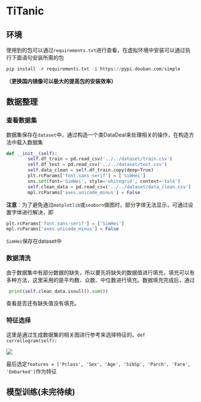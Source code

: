 # TiTanic

##  环境

使用到的包可以通过`requirements.txt`进行查看，在虚拟环境中安装可以通过执行下面语句安装所需的包

```python
pip install -r requirements.txt -i https://pypi.douban.com/simple
```

**（更换国内镜像可以极大的提高包的安装效率）**

## 数据整理

### 查看数据集

数据集保存在`dataset`中，通过构造一个类DataDeal来处理相关的操作，在构造方法中载入数据集

```python
def __init__(self):
        self.df_train = pd.read_csv('../../dataset/train.csv')
        self.df_test = pd.read_csv('../../dataset/test.csv')
        self.data_clean = self.df_train.copy(deep=True)
        plt.rcParams['font.sans-serif'] = ['SimHei']
        sns.set(font='SimHei', style='whitegrid', context='talk')
        self.clean_data = pd.read_csv('../../dataset/data_clean.csv')
        mpl.rcParams['axes.unicode_minus'] = False
```

**注意**：为了避免通过`matplotlib`或`seaborn`做图时，部分字体无法显示，可通过设置字体进行解决，即

```python
plt.rcParams['font.sans-serif'] = ['SimHei']
mpl.rcParams['axes.unicode_minus'] = False
```

`SimHei`保存在dataset中

### 数据清洗

由于数据集中有部分数据的缺失，所以要先将缺失的数据值进行填充，填充可以有多种方法，这里采用的是平均数、众数、中位数进行填充。数据填充完成后，通过 

```py
 print(self.clean_data.isnull().sum())
```

查看是否还有缺失值没有填充。

### 特征选择

这里是通过生成数据集的相关图进行参考来选择特征的。`def correllogram(self):`

![](https://gitee.com/cnpolaris-tian/giteePagesImages/raw/master/null/Titanic数据相关图.png)

最后选定```features = ['Pclass', 'Sex', 'Age', 'SibSp', 'Parch', 'Fare', 'Embarked']```作为特征

##  模型训练(未完待续)

